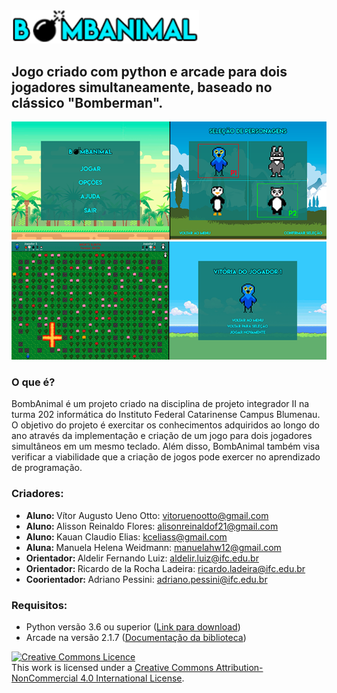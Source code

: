 <img src="app/img/textos/logo.png" width="300px">
<h2>Jogo criado com python e arcade para dois jogadores simultaneamente, baseado no clássico "Bomberman".</h2>
<img src="app/img/prints/readme1.png">
<img src="app/img/prints/readme2.png">

<h3>O que é?</h3>

<p>BombAnimal é um projeto criado na disciplina de projeto integrador II na turma 202 informática do Instituto Federal Catarinense
Campus Blumenau. O objetivo do projeto é exercitar os conhecimentos adquiridos ao longo do ano através da implementação e criação
de um jogo para dois jogadores simultâneos em um mesmo teclado. Além disso, BombAnimal também visa verificar a viabilidade que a 
criação de jogos pode exercer no aprendizado de programação.</p>


<h3>Criadores:</h3> 

<ul>
  <li><b>Aluno: </b>Vítor Augusto Ueno Otto: <a href="mailto:vitoruenootto@gmail.com">vitoruenootto@gmail.com</a></li>
  <li><b>Aluno: </b>Alisson Reinaldo Flores: <a href="mailto:alisonreinaldof21@gmail.com">alisonreinaldof21@gmail.com</a></li>
  <li><b>Aluno: </b>Kauan Claudio Elias: <a href="mailto:kceliass@gmail.com">kceliass@gmail.com</a></li>
  <li><b>Aluna: </b>Manuela Helena Weidmann: <a  href="mailto:manuelahw12@gmail.com">manuelahw12@gmail.com</a></li>
  <li><b>Orientador: </b>Aldelir Fernando Luiz: <a href="mailto:aldelir.luiz@ifc.edu.br">aldelir.luiz@ifc.edu.br</a></li>
  <li><b>Orientador: </b>Ricardo de la Rocha Ladeira: <a href="mailto:ricardo.ladeira@ifc.edu.br">ricardo.ladeira@ifc.edu.br</a></li>
  <li><b>Coorientador: </b>Adriano Pessini: <a href="mailto:adriano.pessini@ifc.edu.br">adriano.pessini@ifc.edu.br</a></li>
</ul>

<h3>Requisitos:</h3>

<ul>
  <li>Python versão 3.6 ou superior (<a href="https://www.python.org/downloads/">Link para download</a>)</li>
  <li>Arcade na versão 2.1.7 (<a href="http://arcade.academy/">Documentação da biblioteca</a>)</li>
</ul>

<a rel="license" href="http://creativecommons.org/licenses/by-nc/4.0/"><img alt="Creative Commons Licence" style="border-width:0" src="https://i.creativecommons.org/l/by-nc/4.0/88x31.png" /></a><br />This work is licensed under a <a rel="license" href="http://creativecommons.org/licenses/by-nc/4.0/">Creative Commons Attribution-NonCommercial 4.0 International License</a>.

